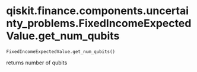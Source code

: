 # qiskit.finance.components.uncertainty\_problems.FixedIncomeExpectedValue.get\_num\_qubits

`FixedIncomeExpectedValue.get_num_qubits()`

returns number of qubits

